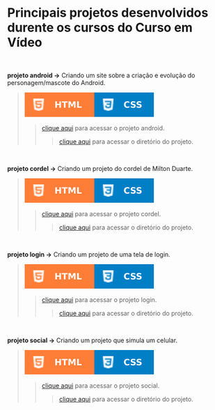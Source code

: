 # Principais projetos desenvolvidos durente os cursos do Curso em Vídeo
 
 <br/>
 
 **projeto android →** Criando um site sobre a criação e evolução do personagem/mascote do Android.
> ![](../images/badges/html.svg)![](../images/badges/css.svg) 
>> [clique aqui](https://aleretamero.github.io/curso-em-video/principais-projetos/projeto-android/) para acessar o projeto android.
>>> [clique aqui](./projeto-android/) para acessar o diretório do projeto.

<br/>

 **projeto cordel →** Criando um projeto do cordel de Milton Duarte.
> ![](../images/badges/html.svg)![](../images/badges/css.svg)
>> [clique aqui](https://aleretamero.github.io/curso-em-video/principais-projetos/projeto-cordel/) para acessar o projeto cordel.
>>> [clique aqui](./projeto-cordel/) para acessar o diretório do projeto.

<br/>

 **projeto login →** Criando um projeto de uma tela de login.
> ![](../images/badges/html.svg)![](../images/badges/css.svg)
>> [clique aqui](https://aleretamero.github.io/curso-em-video/principais-projetos/projeto-login/) para acessar o projeto login.
>>> [clique aqui](./projeto-login/) para acessar o diretório do projeto.

<br/>

 **projeto social →** Criando um projeto que simula um celular.
> ![](../images/badges/html.svg)![](../images/badges/css.svg)
>> [clique aqui](https://aleretamero.github.io/curso-em-video/principais-projetos/projeto-social/) para acessar o projeto social.
>>> [clique aqui](./projeto-social/) para acessar o diretório do projeto.
